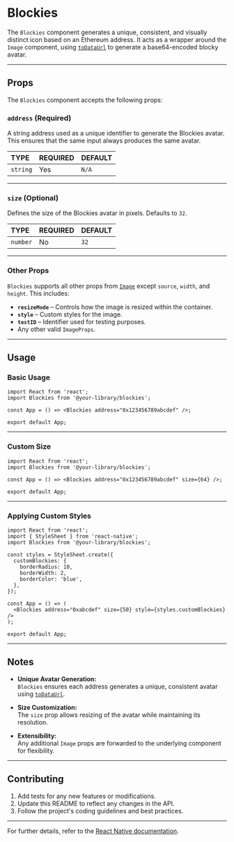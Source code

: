 # Blockies

The `Blockies` component generates a unique, consistent, and visually distinct icon based on an Ethereum address. It acts as a wrapper around the `Image` component, using [`toDataUrl`](#) to generate a base64-encoded blocky avatar.

---

## Props

The `Blockies` component accepts the following props:

### `address` (Required)

A string address used as a unique identifier to generate the Blockies avatar. This ensures that the same input always produces the same avatar.

| TYPE     | REQUIRED | DEFAULT |
| :------- | :------- | :------ |
| `string` | Yes      | `N/A`   |

---

### `size` (Optional)

Defines the size of the Blockies avatar in pixels. Defaults to `32`.

| TYPE     | REQUIRED | DEFAULT |
| :------- | :------- | :------ |
| `number` | No       | `32`    |

---

### Other Props

`Blockies` supports all other props from [`Image`](https://reactnative.dev/docs/image) except `source`, `width`, and `height`. This includes:

- **`resizeMode`** – Controls how the image is resized within the container.
- **`style`** – Custom styles for the image.
- **`testID`** – Identifier used for testing purposes.
- Any other valid `ImageProps`.

---

## Usage

### Basic Usage

```tsx
import React from 'react';
import Blockies from '@your-library/blockies';

const App = () => <Blockies address="0x123456789abcdef" />;

export default App;
```

---

### Custom Size

```tsx
import React from 'react';
import Blockies from '@your-library/blockies';

const App = () => <Blockies address="0x123456789abcdef" size={64} />;

export default App;
```

---

### Applying Custom Styles

```tsx
import React from 'react';
import { StyleSheet } from 'react-native';
import Blockies from '@your-library/blockies';

const styles = StyleSheet.create({
  customBlockies: {
    borderRadius: 10,
    borderWidth: 2,
    borderColor: 'blue',
  },
});

const App = () => (
  <Blockies address="0xabcdef" size={50} style={styles.customBlockies} />
);

export default App;
```

---

## Notes

- **Unique Avatar Generation:**  
  `Blockies` ensures each address generates a unique, consistent avatar using [`toDataUrl`](#).
- **Size Customization:**  
  The `size` prop allows resizing of the avatar while maintaining its resolution.

- **Extensibility:**  
  Any additional `Image` props are forwarded to the underlying component for flexibility.

---

## Contributing

1. Add tests for any new features or modifications.
2. Update this README to reflect any changes in the API.
3. Follow the project's coding guidelines and best practices.

---

For further details, refer to the [React Native documentation](https://reactnative.dev/docs/image).
